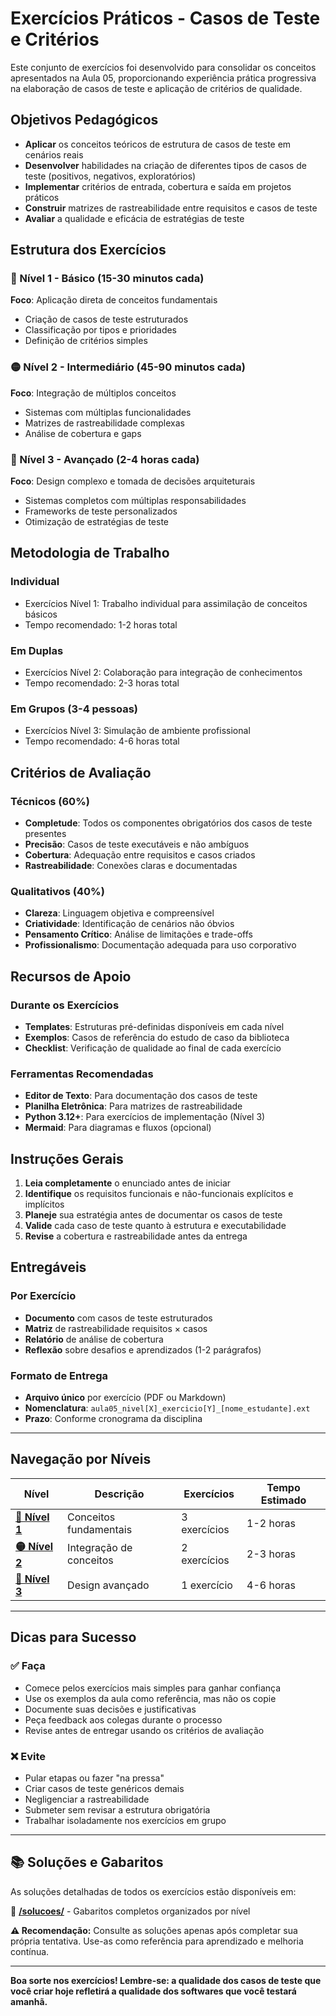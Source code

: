 # Exercícios Práticos - Casos de Teste e Critérios

Este conjunto de exercícios foi desenvolvido para consolidar os conceitos apresentados na Aula 05, proporcionando experiência prática progressiva na elaboração de casos de teste e aplicação de critérios de qualidade.

## Objetivos Pedagógicos

- **Aplicar** os conceitos teóricos de estrutura de casos de teste em cenários reais
- **Desenvolver** habilidades na criação de diferentes tipos de casos de teste (positivos, negativos, exploratórios)
- **Implementar** critérios de entrada, cobertura e saída em projetos práticos
- **Construir** matrizes de rastreabilidade entre requisitos e casos de teste
- **Avaliar** a qualidade e eficácia de estratégias de teste

## Estrutura dos Exercícios

### 🔵 Nível 1 - Básico (15-30 minutos cada)
**Foco**: Aplicação direta de conceitos fundamentais
- Criação de casos de teste estruturados
- Classificação por tipos e prioridades
- Definição de critérios simples

### 🟡 Nível 2 - Intermediário (45-90 minutos cada)
**Foco**: Integração de múltiplos conceitos
- Sistemas com múltiplas funcionalidades
- Matrizes de rastreabilidade complexas
- Análise de cobertura e gaps

### 🔴 Nível 3 - Avançado (2-4 horas cada)
**Foco**: Design complexo e tomada de decisões arquiteturais
- Sistemas completos com múltiplas responsabilidades
- Frameworks de teste personalizados
- Otimização de estratégias de teste

## Metodologia de Trabalho

### Individual
- Exercícios Nível 1: Trabalho individual para assimilação de conceitos básicos
- Tempo recomendado: 1-2 horas total

### Em Duplas
- Exercícios Nível 2: Colaboração para integração de conhecimentos
- Tempo recomendado: 2-3 horas total

### Em Grupos (3-4 pessoas)
- Exercícios Nível 3: Simulação de ambiente profissional
- Tempo recomendado: 4-6 horas total

## Critérios de Avaliação

### Técnicos (60%)
- **Completude**: Todos os componentes obrigatórios dos casos de teste presentes
- **Precisão**: Casos de teste executáveis e não ambíguos
- **Cobertura**: Adequação entre requisitos e casos criados
- **Rastreabilidade**: Conexões claras e documentadas

### Qualitativos (40%)
- **Clareza**: Linguagem objetiva e compreensível
- **Criatividade**: Identificação de cenários não óbvios
- **Pensamento Crítico**: Análise de limitações e trade-offs
- **Profissionalismo**: Documentação adequada para uso corporativo

## Recursos de Apoio

### Durante os Exercícios
- **Templates**: Estruturas pré-definidas disponíveis em cada nível
- **Exemplos**: Casos de referência do estudo de caso da biblioteca
- **Checklist**: Verificação de qualidade ao final de cada exercício

### Ferramentas Recomendadas
- **Editor de Texto**: Para documentação dos casos de teste
- **Planilha Eletrônica**: Para matrizes de rastreabilidade
- **Python 3.12+**: Para exercícios de implementação (Nível 3)
- **Mermaid**: Para diagramas e fluxos (opcional)

## Instruções Gerais

1. **Leia completamente** o enunciado antes de iniciar
2. **Identifique** os requisitos funcionais e não-funcionais explícitos e implícitos
3. **Planeje** sua estratégia antes de documentar os casos de teste
4. **Valide** cada caso de teste quanto à estrutura e executabilidade
5. **Revise** a cobertura e rastreabilidade antes da entrega

## Entregáveis

### Por Exercício
- **Documento** com casos de teste estruturados
- **Matriz** de rastreabilidade requisitos × casos
- **Relatório** de análise de cobertura
- **Reflexão** sobre desafios e aprendizados (1-2 parágrafos)

### Formato de Entrega
- **Arquivo único** por exercício (PDF ou Markdown)
- **Nomenclatura**: `aula05_nivel[X]_exercicio[Y]_[nome_estudante].ext`
- **Prazo**: Conforme cronograma da disciplina

---

## Navegação por Níveis

| Nível | Descrição | Exercícios | Tempo Estimado |
|-------|-----------|------------|----------------|
| **[🔵 Nível 1](./nivel1/)** | Conceitos fundamentais | 3 exercícios | 1-2 horas |
| **[🟡 Nível 2](./nivel2/)** | Integração de conceitos | 2 exercícios | 2-3 horas |
| **[🔴 Nível 3](./nivel3/)** | Design avançado | 1 exercício | 4-6 horas |

---

## Dicas para Sucesso

### ✅ Faça
- Comece pelos exercícios mais simples para ganhar confiança
- Use os exemplos da aula como referência, mas não os copie
- Documente suas decisões e justificativas
- Peça feedback aos colegas durante o processo
- Revise antes de entregar usando os critérios de avaliação

### ❌ Evite
- Pular etapas ou fazer "na pressa"
- Criar casos de teste genéricos demais
- Negligenciar a rastreabilidade
- Submeter sem revisar a estrutura obrigatória
- Trabalhar isoladamente nos exercícios em grupo

---

## 📚 Soluções e Gabaritos

As soluções detalhadas de todos os exercícios estão disponíveis em:

📁 **[/solucoes/](../solucoes/README.md)** - Gabaritos completos organizados por nível

**⚠️ Recomendação:** Consulte as soluções apenas após completar sua própria tentativa. Use-as como referência para aprendizado e melhoria contínua.

---

**Boa sorte nos exercícios! Lembre-se: a qualidade dos casos de teste que você criar hoje refletirá a qualidade dos softwares que você testará amanhã.**
